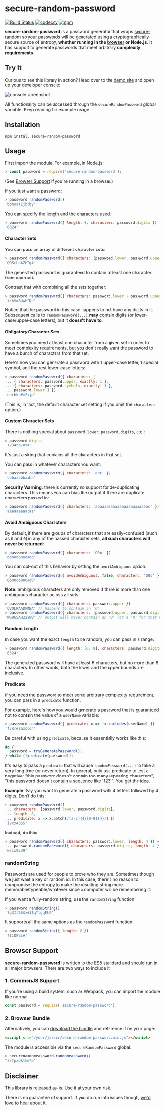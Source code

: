 # secure-random-password

[![Build Status](https://travis-ci.org/rackerlabs/secure-random-password.svg?branch=master)](https://travis-ci.org/rackerlabs/secure-random-password) [![codecov](https://codecov.io/gh/rackerlabs/secure-random-password/branch/master/graph/badge.svg)](https://codecov.io/gh/rackerlabs/secure-random-password) [![npm](https://img.shields.io/npm/v/secure-random-password.svg)](https://www.npmjs.com/package/secure-random-password)

__secure-random-password__ is a password generator that wraps [secure-random](https://www.npmjs.com/package/secure-random) so your passwords will be generated using a cryptographically-secure source of entropy, __whether running in the [browser](#browser-support) or Node.js__. It has support to generate passwords that meet arbitrary __complexity requirements__.

## Try It

Curious to see this library in action? Head over to the [demo site](https://www.codetinkerer.com/passwords/) and open up your developer console:

![console screenshot](https://www.codetinkerer.com/passwords/img/password-site-console.png)

All functionality can be accessed through the `secureRandomPassword` global variable. Keep reading for example usage.

## Installation

```
npm install secure-random-password
```

## Usage

First import the module. For example, in Node.js:

```javascript
> const password = require('secure-random-password');
```

(See [Browser Support](#browser-support) if you're running in a browser.)

If you just want a password:

```javascript
> password.randomPassword()
'bdnoa(Ejbkby'
```

You can specify the length and the characters used:

```javascript
> password.randomPassword({ length: 4, characters: password.digits })
'6324'
```

#### Character Sets

You can pass an array of different character sets:

```javascript
> password.randomPassword({ characters: [password.lower, password.upper, password.digits] })
'QQScLnAZHTg4'
```

The generated password is guaranteed to contain at least one character from each set.

Contrast that with combining all the sets together:

```javascript
> password.randomPassword({ characters: password.lower + password.upper + password.digits })
'ickVmBUwHTDe'
```

Notice that the password in this case happens to not have any digits in it. Subsequent calls to `randomPassword(...)`  __may__ contain digits (or lower-case/upper-case letters), but it __doesn't have to__.

#### Obligatory Character Sets

Sometimes you need at least one character from a given set in order to meet complexity requirements, but you don't really want the password to have a bunch of characters from that set.

Here's how you can generate a password with 1 upper-case letter, 1 special symbol, and the rest lower-case letters:

```javascript
> password.randomPassword({ characters: [
... { characters: password.upper, exactly: 1 },
... { characters: password.symbols, exactly: 1 },
... password.lower ] })
'nerhkn#mZxjp'
```

(This is, in fact, the default character set setting if you omit the `characters` option.)

#### Custom Character Sets

There is nothing special about `password.lower`, `password.digits`, etc.:

```javascript
> password.digits
'1234567890'
```

It's just a string that contains all the characters in that set.

You can pass in whatever characters you want:

```javascript
> password.randomPassword({ characters: 'abc' })
'cbbaacbbaaba'
```

__Security Warning__: there is currently no support for de-duplicating characters. This means you can bias the output if there are duplicate characters passed in:

```javascript
> password.randomPassword({ characters: 'aaaaaaaaaaaaaaaaaaaaaaaac' })
'aaaaaaaaacaa'
```

#### Avoid Ambiguous Characters

By default, if there are groups of characters that are easily-confused (such as `O` and `0`) in any of the passed character sets, __all such characters will never be returned__:

```javascript
> password.randomPassword({ characters: 'O0o' })
'oooooooooooo'
```

You can opt-out of this behavior by setting the `avoidAmbiguous` option:

```javascript
> password.randomPassword({ avoidAmbiguous: false, characters: 'O0o' })
'Oo00oo0O0oo0'
```

__Note__: ambiguous characters are only removed if there is more than one ambiguous character across all sets.

```javascript
> password.randomPassword({ characters: password.upper })
'OVOLRAADPMBA' // happens to contain an 'O'
> password.randomPassword({ characters: [password.upper, password.digits] })
'WG86SAH22SWB' // output will never contain an 'O' (or a '0' for that matter)
```

#### Random Length

In case you want the exact `length` to be random, you can pass in a range:

```javascript
> password.randomPassword({ length: [6, 8], characters: password.digits })
'6324'
```

The generated password will have at least 6 characters, but no more than 8 characters. In other words, both the lower and the upper bounds are inclusive.

#### Predicate

If you need the password to meet some arbitrary complexity requirement, you can pass in a `predicate` function.

For example, here's how you would generate a password that is guaranteed not to contain the value of a `userName` variable:

```javascript
> password.randomPassword({ predicate: x => !x.includes(userName) })
'fvKr#zazokcn'
```

Be careful with using `predicate`, because it essentially works like this:

```javascript
do {
  password = tryGeneratePassword();
} while (!predicate(password));
```

It's easy to pass a `predicate` that will cause `randomPassword(...)` to take a very long time (or never return). In general, only use predicate to test a negative: "this password doesn't contain too many repeating characters", "this password doesn't contain a sequence like '123'". You get the idea.

__Example__: Say you want to generate a password with 4 letters followed by 4 digits. Don't do this:

```javascript
> password.randomPassword({
... characters: [password.lower, password.digits],
... length: 8,
... predicate: x => x.match(/[a-z]{4}[0-9]{4}/) })
'ivxx4355'
```

Instead, do this:

```javascript
> password.randomPassword({ characters: password.lower, length: 4 }) +
... password.randomPassword({ characters: password.digits, length: 4 })
'wrix9539'
```

### randomString

Passwords are used for people to prove who they are. Sometimes though we just want a key or random id. In this case, there's no reason to compromise the entropy to make the resulting string more memorable/typeable/whatever since a computer will be remembering it.

If you want a fully-random string, use the `randomString` function:

```javascript
> password.randomString()
')g3It%5$x61$qTtgqFL9'
```

It supports all the same options as the `randomPassword` function:

```javascript
> password.randomString({ length: 8 })
'!t1OP5i#'
```

## Browser Support

__secure-random-password__ is written to the ES5 standard and should run in all major browsers. There are two ways to include it:

### 1. CommonJS Support

If you're using a build system, such as Webpack, you can import the module like normal:

```javascript
const password = require('secure-random-password');
```
### 2. Browser Bundle

Alternatively, you can [download the bundle](/dist/secure-random-password.min.js) and reference it on your page:

```html
<script src="/your/js/dir/secure-random-password.min.js"></script>
```

The module is accessible via the `secureRandomPassword` global:

```javascript
> secureRandomPassword.randomPassword()
"zrTpxdktkm*p"
```

## Disclaimer

This library is released as-is. Use it at your own risk.

There is no guarantee of support. If you do run into issues though, [we'd love to hear about it](/../../issues).
